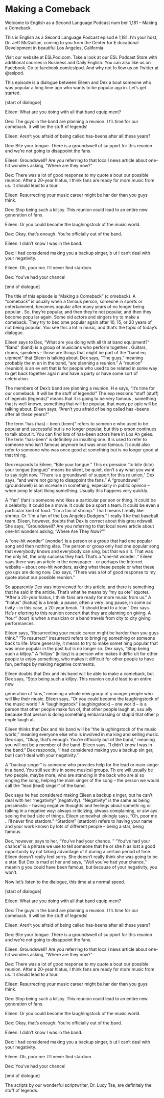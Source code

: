 # Making a Comeback

Welcome to English as a Second Language Podcast num ber 1,181 – Making a Comeback.

This is English as a Second Language Podcast episod e 1,181. I’m your host, Dr. Jeff McQuillan, coming to you from the Center for E ducational Development in beautiful Los Angeles, California.

Visit our website at ESLPod.com. Take a look at our  ESL Podcast Store with additional courses in Business and Daily English. You can also like us on Facebook. Go to facebook.com/eslpod. And why not fo llow us on Twitter at @eslpod.

This episode is a dialogue between Eileen and Dex a bout someone who was popular a long time ago who wants to be popular aga in. Let’s get started.

[start of dialogue]

Eileen: What are you doing with all that band equip ment?

Dex: The guys in the band are planning a reunion. I t’s time for our comeback. It will be the stuff of legends!

Eileen: Aren’t you afraid of being called has-beens  after all these years?

Dex: Bite your tongue. There is a groundswell of su pport for this reunion and we’re not going to disappoint the fans.

Eileen: Groundswell? Are you referring to that loca l news article about one-hit wonders asking, “Where are they now?”

Dex: There was a lot of good response to my quote a bout our possible reunion. After a 20-year hiatus, I think fans are ready for more music from us. It should lead to a tour.

Eileen: Resurrecting your music career might be har der than you guys think.

Dex: Stop being such a killjoy. This reunion could lead to an entire new generation of fans.

Eileen: Or you could become the laughingstock of the music world.

 Dex: Okay, that’s enough. You’re officially out of the band.

Eileen: I didn’t know I was in the band.

Dex: I had considered making you a backup singer, b ut I can’t deal with your negativity.

Eileen: Oh, poor me. I’ll never find stardom.

Dex: You’ve had your chance!

[end of dialogue]

The title of this episode is “Making a Comeback” (c omeback). A “comeback” is usually when a famous person, someone in sports or entertainment, becomes popular after many years of no longer being popular . So, they’re popular, and then they’re not popular, and then they become popu lar again. Some old actors and singers try to make a comeback. They try to bec ome popular again after 10, 15, or 20 years of not being popular. You see this a lot in music, and that’s the topic of today’s dialogue.

Eileen says to Dex, “What are you doing with all th at band equipment?” “Band” (band) is a group of musicians who perform together . Guitars, drums, speakers – those are things that might be part of the “band eq uipment” that Eileen is talking about. Dex says, “The guys,” meaning probably the m en in the band, “are planning a reunion.” A “reunion” (reunion) is an ev ent that is for people who used to be related in some way to get back together agai n and have a party or have some sort of celebration.

The members of Dex’s band are planning a reunion. H e says, “It’s time for our comeback. It will be the stuff of legends!” The exp ressions “stuff (stuff) of legends (legends)” means that it is going to be very famous , something that is well known, something that will be popular, that many pe ople will be talking about. Eileen says, “Aren’t you afraid of being called has -beens after all these years?”

The term “has (has) – been (been)” refers to someon e who used to be popular and successful but is no longer popular, but this p erson continues to talk about it. You can find lots of has-been actors here in Los An geles. The term “has-been” is definitely an insulting one. It is used to refer to  someone who isn’t famous anymore but was once famous. It could also refer to  someone who was once good at something but is no longer good at that thi ng.

 Dex responds to Eileen, “Bite your tongue.” This ex pression “to bite (bite) your tongue (tongue)” means be silent, be quiet, don’t s ay what you want to say right now. “There is a groundswell of support for this re union,” Dex says, “and we’re not going to disappoint the fans.” A “groundswell” (groundswell) is an increase in something, especially in public opinion – when peop le start liking something. Usually this happens very quickly.

A “fan” (fan) is someone who likes a particular per son or thing. It could be a celebrity. It could be a movie. It could be a sport s team. It could be even a particular kind of food. “I’m a fan of shrimp.” Tha t means I really like shrimp. Or “I’m a fan of the Los Angeles Dodgers.” I really li ke that baseball team. Eileen, however, doubts that Dex is correct about this grou ndswell. She says, “Groundswell? Are you referring to that local news article about one-hit wonders asking, ‘Where Are They Now?’”

A “one-hit wonder” (wonder) is a person or a group that had one popular song and then nothing else. The person or group only had  one popular song that everybody knows and everybody can sing, but that wa s it. That was the only hit, the only success they had. That’s a “one-hit wonder .” Eileen says there was an article in the newspaper – or perhaps the Internet website – about one-hit wonders, asking what these people or what these gro ups are doing now. Dex says, “There was a lot of good response to my quote  about our possible reunion.”

So apparently Dex was interviewed for this article,  and there is something that he said in the article. That’s what he means by “my qu ote” (quote). “After a 20-year hiatus, I think fans are ready for more music from us.” A “hiatus” (hiatus) is a break, a pause, often a very long pause, in some ac tivity – in this case, a 20-year break. “It should lead to a tour,” Dex says. He’s r eferring to this reunion concert that they are planning on giving. A “tour” (tour) is when a musician or a band travels from city to city giving performances.

Eileen says, “Resurrecting your music career might be harder than you guys think.” “To resurrect” (resurrect) refers to bringi ng something or someone back to life. More generally, it means to try to make somet hing popular that was once popular in the past but is no longer so. Dex says, “Stop being such a killjoy.” A “killjoy” (killjoy) is a person who makes it diffic ult for other people to enjoy something, who makes it difficult for other people to have fun, perhaps by making negative comments.

Eileen doubts that Dex and his band will be able to  make a comeback, but Dex says, “Stop being such a killjoy. This reunion coul d lead to an entire new

generation of fans,” meaning a whole new group of y ounger people who will like their music. Eileen says, “Or you could become the laughingstock of the music world.” A “laughingstock” (laughingstock) – one wor d – is a person that other people make fun of, that other people laugh at, usu ally because that person is doing something embarrassing or stupid that other p eople laugh at.

Eileen thinks that Dex and his band will be “the la ughingstock of the music world,” meaning everyone else who is involved in ma king and selling music. Dex says, “Okay, that’s enough. You’re officially out of the band,” meaning you will not be a member of the band. Eileen says, “I didn’t  know I was in the band.” Dex responds, “I had considered making you a backup sin ger, but I can’t deal with your negativity.”

A “backup singer” is someone who provides help for the lead or main singer in a band. You still see this in some musical groups. Th ere will usually be two people, maybe more, who are standing in the back who are al so singing the song, helping the main singer of the song – the person we  would call the “lead (lead) singer” of the band.

Dex says he had considered making Eileen a backup s inger, but he can’t deal with her “negativity” (negativity). “Negativity” is  the same as being pessimistic – having negative thoughts and feelings about somethi ng or talking in a negative way: always criticizing, always complaining, or alw ays seeing the bad side of things. Eileen somewhat jokingly says, “Oh, poor me . I’ll never find stardom.” “Stardom” (stardom) refers to having your name and your work known by lots of different people – being a star, being famous.

Dex, however, says to her, “You’ve had your chance. ” “You’ve had your chance” is a phrase we use to tell someone that he or she h as lost a good opportunity by not taking advantage of it during a certain period of time. Eileen doesn’t really feel sorry. She doesn’t really think she was going to be a star. But Dex is mad at her and says, “Well you’ve had your chance,” meanin g you could have been famous, but because of your negativity, you won’t.

Now let’s listen to the dialogue, this time at a normal speed.

[start of dialogue]

Eileen: What are you doing with all that band equip ment?

Dex: The guys in the band are planning a reunion. I t’s time for our comeback. It will be the stuff of legends!

 Eileen: Aren’t you afraid of being called has-beens  after all these years?

Dex: Bite your tongue. There is a groundswell of su pport for this reunion and we’re not going to disappoint the fans.

Eileen: Groundswell? Are you referring to that loca l news article about one-hit wonders asking, “Where are they now?”

Dex: There was a lot of good response to my quote a bout our possible reunion. After a 20-year hiatus, I think fans are ready for more music from us. It should lead to a tour.

Eileen: Resurrecting your music career might be har der than you guys think.

Dex: Stop being such a killjoy. This reunion could lead to an entire new generation of fans.

Eileen: Or you could become the laughingstock of the music world.

Dex: Okay, that’s enough. You’re officially out of the band.

Eileen: I didn’t know I was in the band.

Dex: I had considered making you a backup singer, b ut I can’t deal with your negativity.

Eileen: Oh, poor me. I’ll never find stardom.

Dex: You’ve had your chance!

[end of dialogue]

The scripts by our wonderful scriptwriter, Dr. Lucy  Tse, are definitely the stuff of legends.



